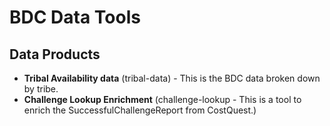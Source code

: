 # BDC Data Tools

## Data Products

- **Tribal Availability data** (tribal-data) - This is the BDC data broken down by tribe.
- **Challenge Lookup Enrichment** (challenge-lookup - This is a tool to enrich the SuccessfulChallengeReport from CostQuest.)